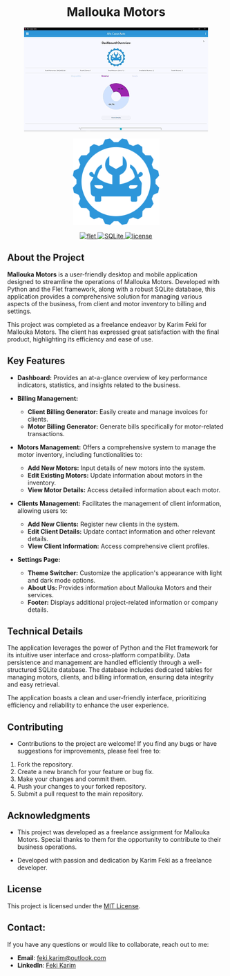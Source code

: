 <h1 align="center">Mallouka Motors</h1>

<p align="center">
  <img width="426" src="src/assets/demo/demo_mallouka_motors.gif">
</p>

<p align="center">
  <img width="200" src="src/assets/logo/mallouka_motors_logo.svg">
</p>

<p align="center">
  <a href="https://flet.dev/docs/getting-started">
    <img src="https://img.shields.io/badge/Flet-0.25.2-blue?style=flat-square" alt="flet">
  </a>
  <a href="https://sqlite.org">
    <img src="https://img.shields.io/badge/SQLite-3.47.2-rgb(0%2C%2059%2C%2087)?style=flat-square&logo=sqlite" alt="SQLite">
  </a>
  <a href="https://github.com/fekikarim/Mallouka_Motors/blob/main/LICENSE">
    <img src="https://img.shields.io/badge/License-MIT-brightgreen?style=flat-square" alt="license">
  </a>
</p>

## About the Project

**Mallouka Motors** is a user-friendly desktop and mobile application designed to streamline the operations of Mallouka Motors. Developed with Python and the Flet framework, along with a robust SQLite database, this application provides a comprehensive solution for managing various aspects of the business, from client and motor inventory to billing and settings.

This project was completed as a freelance endeavor by Karim Feki for Mallouka Motors. The client has expressed great satisfaction with the final product, highlighting its efficiency and ease of use.

## Key Features

* **Dashboard:** Provides an at-a-glance overview of key performance indicators, statistics, and insights related to the business.

* **Billing Management:**
    * **Client Billing Generator:** Easily create and manage invoices for clients.
    * **Motor Billing Generator:**  Generate bills specifically for motor-related transactions.

* **Motors Management:** Offers a comprehensive system to manage the motor inventory, including functionalities to:
    * **Add New Motors:** Input details of new motors into the system.
    * **Edit Existing Motors:** Update information about motors in the inventory.
    * **View Motor Details:** Access detailed information about each motor.

* **Clients Management:**  Facilitates the management of client information, allowing users to:
    * **Add New Clients:** Register new clients in the system.
    * **Edit Client Details:** Update contact information and other relevant details.
    * **View Client Information:** Access comprehensive client profiles.

* **Settings Page:**
    * **Theme Switcher:** Customize the application's appearance with light and dark mode options.
    * **About Us:** Provides information about Mallouka Motors and their services.
    * **Footer:** Displays additional project-related information or company details.

## Technical Details

The application leverages the power of Python and the Flet framework for its intuitive user interface and cross-platform compatibility. Data persistence and management are handled efficiently through a well-structured SQLite database. The database includes dedicated tables for managing motors, clients, and billing information, ensuring data integrity and easy retrieval.

The application boasts a clean and user-friendly interface, prioritizing efficiency and reliability to enhance the user experience.

## Contributing

* Contributions to the project are welcome! If you find any bugs or have suggestions for improvements, please feel free to:

1. Fork the repository.
2. Create a new branch for your feature or bug fix.
3. Make your changes and commit them.
4. Push your changes to your forked repository.
5. Submit a pull request to the main repository.

## Acknowledgments

* This project was developed as a freelance assignment for Mallouka Motors. Special thanks to them for the opportunity to contribute to their business operations.

* Developed with passion and dedication by Karim Feki as a freelance developer.

## License

This project is licensed under the [MIT License](LICENSE).

## Contact: 

If you have any questions or would like to collaborate, reach out to me:

- **Email**: [feki.karim@outlook.com](mailto:feki.karim@outlook.com)
- **LinkedIn**: [Feki Karim](https://www.linkedin.com/in/karimfeki/)
